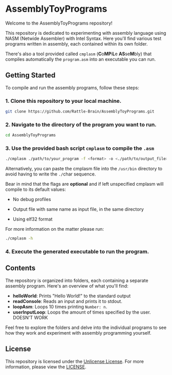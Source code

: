 # AssemblyToyPrograms

Welcome to the AssemblyToyPrograms repository!

This repository is dedicated to experimenting with assembly language using NASM (Netwide Assembler) with Intel Syntax. Here you'll find various test programs written in assembly, each contained within its own folder.

There's also a tool provided called ```cmplasm``` (**C**o**MP**i**L**e **AS**se**M**bly) that compiles automatically the ```program.asm``` into an executable you can run.

## Getting Started

To compile and run the assembly programs, follow these steps:

### 1. Clone this repository to your local machine.

  ```bash
  git clone https://github.com/Rattle-Brain/AssemblyToyPrograms.git
  ```
### 2. Navigate to the directory of the program you want to run.

  ```bash
  cd AssemblyToyPrograms
  ```
### 3. Use the provided bash script `cmplasm` to compile the `.asm`

  ```bash
  ./cmplasm ./path/to/your_program -f <format> -o <./path/to/output_file> -g
  ```

  Alternatively, you can paste the cmplasm file into the `/usr/bin` directory to avoid having to write the `./`char sequence.

  Bear in mind that the flags are **optional** and if left unspecified cmplasm will compile to its default values:
  
  - No debug profiles

  - Output file with same name as input file, in the same directory

  - Using elf32 format
  
  For more information on the matter please run:

  ```bash
  ./cmplasm -h
  ```

### 4. Execute the generated executable to run the program.

## Contents

The repository is organized into folders, each containing a separate assembly program. Here's an overview of what you'll find:

- **helloWorld**: Prints "Hello World!" to the standard output
- **readConsole**: Reads an input and prints it to stdout.
- **loopAsm**: Loops 10 times printing ```Number: n```.
- **userInputLoop**: Loops the amount of times specified by the user. DOESN'T WORK

Feel free to explore the folders and delve into the individual programs to see how they work and experiment with assembly programming yourself.

## License

This repository is licensed under the [Unlicense License](LICENSE). For more information, please view the [LICENSE](LICENSE).
